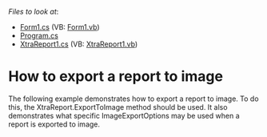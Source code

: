 <!-- default file list -->
*Files to look at*:

* [Form1.cs](./CS/Form1.cs) (VB: [Form1.vb](./VB/Form1.vb))
* [Program.cs](./CS/Program.cs)
* [XtraReport1.cs](./CS/XtraReport1.cs) (VB: [XtraReport1.vb](./VB/XtraReport1.vb))
<!-- default file list end -->
# How to export a report to image


<p>The following example demonstrates how to export a report to image. To do this, the XtraReport.ExportToImage method should be used. It also demonstrates what specific ImageExportOptions may be used when a report is exported to image.</p>

<br/>


